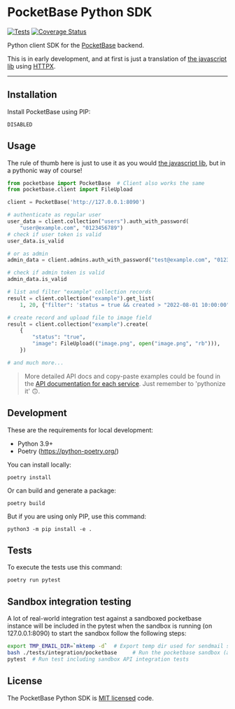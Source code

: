 # PocketBase Python SDK

[![Tests](https://github.com/vaphes/pocketbase/actions/workflows/tests.yml/badge.svg)](https://github.com/vaphes/pocketbase/actions/workflows/tests.yml)
[![Coverage Status](https://coveralls.io/repos/github/vaphes/pocketbase/badge.svg?branch=master)](https://coveralls.io/github/vaphes/pocketbase?branch=master)

Python client SDK for the <a href="https://pocketbase.io/">PocketBase</a> backend.

This is in early development, and at first is just a translation of <a href="https://github.com/pocketbase/js-sdk">the javascript lib</a> using <a href="https://github.com/encode/httpx/">HTTPX</a>.

---

## Installation

Install PocketBase using PIP:

```shell
DISABLED
```

## Usage

The rule of thumb here is just to use it as you would <a href="https://github.com/pocketbase/js-sdk">the javascript lib</a>, but in a pythonic way of course!

```python
from pocketbase import PocketBase  # Client also works the same
from pocketbase.client import FileUpload

client = PocketBase('http://127.0.0.1:8090')

# authenticate as regular user
user_data = client.collection("users").auth_with_password(
    "user@example.com", "0123456789")
# check if user token is valid
user_data.is_valid

# or as admin
admin_data = client.admins.auth_with_password("test@example.com", "0123456789")

# check if admin token is valid
admin_data.is_valid

# list and filter "example" collection records
result = client.collection("example").get_list(
    1, 20, {"filter": 'status = true && created > "2022-08-01 10:00:00"'})

# create record and upload file to image field
result = client.collection("example").create(
    {
        "status": "true",
        "image": FileUpload(("image.png", open("image.png", "rb"))),
    })

# and much more...
```
> More detailed API docs and copy-paste examples could be found in the [API documentation for each service](https://pocketbase.io/docs/api-authentication). Just remember to 'pythonize it' 🙃.

## Development

These are the requirements for local development:

* Python 3.9+
* Poetry (https://python-poetry.org/)

You can install locally:

```shell
poetry install
```

Or can build and generate a package:

```shell
poetry build
```

But if you are using only PIP, use this command:

```shell
python3 -m pip install -e .
```

## Tests

To execute the tests use this command:

```
poetry run pytest
```

## Sandbox integration testing

A lot of real-world integration test against a sandboxed pocketbase instance will be included in the pytest when the sandbox is running (on 127.0.0.1:8090)
to start the sandbox follow the following steps:
```bash
export TMP_EMAIL_DIR=`mktemp -d`  # Export temp dir used for sendmail sandbox
bash ./tests/integration/pocketbase     # Run the pocketbase sandbox (automatically downloads the latest pocketbase instance)
pytest  # Run test including sandbox API integration tests
```
## License

The PocketBase Python SDK is <a href="https://github.com/vaphes/pocketbase/blob/master/LICENCE.txt">MIT licensed</a> code.
